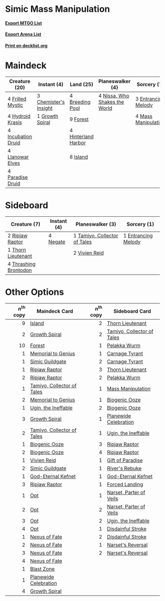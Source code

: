 # Simic Mass Manipulation

#### [Export MTGO List](../collection/Simic%20Mass%20Manipulation/Simic%20Mass%20Manipulation.txt)
#### [Export Arena List](../collection/Simic%20Mass%20Manipulation/Simic%20Mass%20Manipulation_arena.txt)
#### [Print on decklist.org](http://decklist.org/?deckmain=4%09Breeding%20Pool%0A3%09Chemister's%20Insight%0A3%09Entrancing%20Melody%0A9%09Forest%0A4%09Frilled%20Mystic%0A1%09Growth%20Spiral%0A4%09Hinterland%20Harbor%0A4%09Hydroid%20Krasis%0A4%09Incubation%20Druid%0A8%09Island%0A4%09Llanowar%20Elves%0A4%09Mass%20Manipulation%0A4%09Nissa,%20Who%20Shakes%20the%20World%0A4%09Paradise%20Druid&deckside=1%09Entrancing%20Melody%0A4%09Negate%0A2%09Ripjaw%20Raptor%0A1%09Tamiyo,%20Collector%20of%20Tales%0A1%09Thorn%20Lieutenant%0A4%09Thrashing%20Brontodon%0A2%09Vivien%20Reid)
# Maindeck

|                                        Creature (20)                                        |                                          Instant (4)                                           |                                          Land (25)                                           |                                            Planeswalker (4)                                            |                                         Sorcery (7)                                          |
|---------------------------------------------------------------------------------------------|------------------------------------------------------------------------------------------------|----------------------------------------------------------------------------------------------|--------------------------------------------------------------------------------------------------------|----------------------------------------------------------------------------------------------|
|4 [Frilled Mystic](http://gatherer.wizards.com/Pages/Card/Details.aspx?multiverseid=457318)  |3 [Chemister's Insight](http://gatherer.wizards.com/Pages/Card/Details.aspx?multiverseid=452782)|4 [Breeding Pool](http://gatherer.wizards.com/Pages/Card/Details.aspx?multiverseid=97088)     |4 [Nissa, Who Shakes the World](http://gatherer.wizards.com/Pages/Card/Details.aspx?multiverseid=461096)|3 [Entrancing Melody](http://gatherer.wizards.com/Pages/Card/Details.aspx?multiverseid=435207)|
|4 [Hydroid Krasis](http://gatherer.wizards.com/Pages/Card/Details.aspx?multiverseid=457327)  |1 [Growth Spiral](http://gatherer.wizards.com/Pages/Card/Details.aspx?multiverseid=457322)      |9 [Forest](http://gatherer.wizards.com/Pages/Card/Details.aspx?multiverseid=439860)           |                                                                                                        |4 [Mass Manipulation](http://gatherer.wizards.com/Pages/Card/Details.aspx?multiverseid=457186)|
|4 [Incubation Druid](http://gatherer.wizards.com/Pages/Card/Details.aspx?multiverseid=457275)|                                                                                                |4 [Hinterland Harbor](http://gatherer.wizards.com/Pages/Card/Details.aspx?multiverseid=443128)|                                                                                                        |                                                                                              |
|4 [Llanowar Elves](http://gatherer.wizards.com/Pages/Card/Details.aspx?multiverseid=129626)  |                                                                                                |8 [Island](http://gatherer.wizards.com/Pages/Card/Details.aspx?multiverseid=439857)           |                                                                                                        |                                                                                              |
|4 [Paradise Druid](http://gatherer.wizards.com/Pages/Card/Details.aspx?multiverseid=461098)  |                                                                                                |                                                                                              |                                                                                                        |                                                                                              |


# Sideboard

|                                          Creature (7)                                          |                                    Instant (4)                                    |                                           Planeswalker (3)                                            |                                         Sorcery (1)                                          |
|------------------------------------------------------------------------------------------------|-----------------------------------------------------------------------------------|-------------------------------------------------------------------------------------------------------|----------------------------------------------------------------------------------------------|
|2 [Ripjaw Raptor](http://gatherer.wizards.com/Pages/Card/Details.aspx?multiverseid=435359)      |4 [Negate](http://gatherer.wizards.com/Pages/Card/Details.aspx?multiverseid=423707)|1 [Tamiyo, Collector of Tales](http://gatherer.wizards.com/Pages/Card/Details.aspx?multiverseid=461147)|1 [Entrancing Melody](http://gatherer.wizards.com/Pages/Card/Details.aspx?multiverseid=435207)|
|1 [Thorn Lieutenant](http://gatherer.wizards.com/Pages/Card/Details.aspx?multiverseid=447339)   |                                                                                   |2 [Vivien Reid](http://gatherer.wizards.com/Pages/Card/Details.aspx?multiverseid=447344)               |                                                                                              |
|4 [Thrashing Brontodon](http://gatherer.wizards.com/Pages/Card/Details.aspx?multiverseid=456570)|                                                                                   |                                                                                                       |                                                                                              |


# Other Options

|*n*<sup>th</sup> copy|                                            Maindeck Card                                            |*n*<sup>th</sup> copy|                                           Sideboard Card                                            |
|--------------------:|-----------------------------------------------------------------------------------------------------|--------------------:|-----------------------------------------------------------------------------------------------------|
|                    9|[Island](http://gatherer.wizards.com/Pages/Card/Details.aspx?multiverseid=439857)                    |                    2|[Thorn Lieutenant](http://gatherer.wizards.com/Pages/Card/Details.aspx?multiverseid=447339)          |
|                    2|[Growth Spiral](http://gatherer.wizards.com/Pages/Card/Details.aspx?multiverseid=457322)             |                    2|[Tamiyo, Collector of Tales](http://gatherer.wizards.com/Pages/Card/Details.aspx?multiverseid=461147)|
|                   10|[Forest](http://gatherer.wizards.com/Pages/Card/Details.aspx?multiverseid=439860)                    |                    1|[Pelakka Wurm](http://gatherer.wizards.com/Pages/Card/Details.aspx?multiverseid=382322)              |
|                    1|[Memorial to Genius](http://gatherer.wizards.com/Pages/Card/Details.aspx?multiverseid=443131)        |                    1|[Carnage Tyrant](http://gatherer.wizards.com/Pages/Card/Details.aspx?multiverseid=435334)            |
|                    1|[Simic Guildgate](http://gatherer.wizards.com/Pages/Card/Details.aspx?multiverseid=376500)           |                    2|[Carnage Tyrant](http://gatherer.wizards.com/Pages/Card/Details.aspx?multiverseid=435334)            |
|                    1|[Ripjaw Raptor](http://gatherer.wizards.com/Pages/Card/Details.aspx?multiverseid=435359)             |                    3|[Thorn Lieutenant](http://gatherer.wizards.com/Pages/Card/Details.aspx?multiverseid=447339)          |
|                    2|[Ripjaw Raptor](http://gatherer.wizards.com/Pages/Card/Details.aspx?multiverseid=435359)             |                    2|[Pelakka Wurm](http://gatherer.wizards.com/Pages/Card/Details.aspx?multiverseid=382322)              |
|                    1|[Tamiyo, Collector of Tales](http://gatherer.wizards.com/Pages/Card/Details.aspx?multiverseid=461147)|                    1|[Mass Manipulation](http://gatherer.wizards.com/Pages/Card/Details.aspx?multiverseid=457186)         |
|                    2|[Memorial to Genius](http://gatherer.wizards.com/Pages/Card/Details.aspx?multiverseid=443131)        |                    1|[Biogenic Ooze](http://gatherer.wizards.com/Pages/Card/Details.aspx?multiverseid=457266)             |
|                    1|[Ugin, the Ineffable](http://gatherer.wizards.com/Pages/Card/Details.aspx?multiverseid=460929)       |                    2|[Biogenic Ooze](http://gatherer.wizards.com/Pages/Card/Details.aspx?multiverseid=457266)             |
|                    3|[Growth Spiral](http://gatherer.wizards.com/Pages/Card/Details.aspx?multiverseid=457322)             |                    1|[Planewide Celebration](http://gatherer.wizards.com/Pages/Card/Details.aspx?multiverseid=461099)     |
|                    2|[Tamiyo, Collector of Tales](http://gatherer.wizards.com/Pages/Card/Details.aspx?multiverseid=461147)|                    1|[Ugin, the Ineffable](http://gatherer.wizards.com/Pages/Card/Details.aspx?multiverseid=460929)       |
|                    1|[Biogenic Ooze](http://gatherer.wizards.com/Pages/Card/Details.aspx?multiverseid=457266)             |                    3|[Ripjaw Raptor](http://gatherer.wizards.com/Pages/Card/Details.aspx?multiverseid=435359)             |
|                    2|[Biogenic Ooze](http://gatherer.wizards.com/Pages/Card/Details.aspx?multiverseid=457266)             |                    4|[Ripjaw Raptor](http://gatherer.wizards.com/Pages/Card/Details.aspx?multiverseid=435359)             |
|                    1|[Vivien Reid](http://gatherer.wizards.com/Pages/Card/Details.aspx?multiverseid=447344)               |                    1|[Gift of Paradise](http://gatherer.wizards.com/Pages/Card/Details.aspx?multiverseid=426869)          |
|                    2|[Simic Guildgate](http://gatherer.wizards.com/Pages/Card/Details.aspx?multiverseid=376500)           |                    1|[River's Rebuke](http://gatherer.wizards.com/Pages/Card/Details.aspx?multiverseid=435223)            |
|                    1|[God-Eternal Kefnet](http://gatherer.wizards.com/Pages/Card/Details.aspx?multiverseid=460980)        |                    1|[God-Eternal Kefnet](http://gatherer.wizards.com/Pages/Card/Details.aspx?multiverseid=460980)        |
|                    3|[Ripjaw Raptor](http://gatherer.wizards.com/Pages/Card/Details.aspx?multiverseid=435359)             |                    1|[Forced Landing](http://gatherer.wizards.com/Pages/Card/Details.aspx?multiverseid=461088)            |
|                    1|[Opt](http://gatherer.wizards.com/Pages/Card/Details.aspx?multiverseid=442948)                       |                    1|[Narset, Parter of Veils](http://gatherer.wizards.com/Pages/Card/Details.aspx?multiverseid=460988)   |
|                    2|[Opt](http://gatherer.wizards.com/Pages/Card/Details.aspx?multiverseid=442948)                       |                    2|[Narset, Parter of Veils](http://gatherer.wizards.com/Pages/Card/Details.aspx?multiverseid=460988)   |
|                    3|[Opt](http://gatherer.wizards.com/Pages/Card/Details.aspx?multiverseid=442948)                       |                    2|[Ugin, the Ineffable](http://gatherer.wizards.com/Pages/Card/Details.aspx?multiverseid=460929)       |
|                    4|[Opt](http://gatherer.wizards.com/Pages/Card/Details.aspx?multiverseid=442948)                       |                    1|[Disdainful Stroke](http://gatherer.wizards.com/Pages/Card/Details.aspx?multiverseid=420705)         |
|                    1|[Nexus of Fate](http://gatherer.wizards.com/Pages/Card/Details.aspx?multiverseid=450253)             |                    2|[Disdainful Stroke](http://gatherer.wizards.com/Pages/Card/Details.aspx?multiverseid=420705)         |
|                    2|[Nexus of Fate](http://gatherer.wizards.com/Pages/Card/Details.aspx?multiverseid=450253)             |                    1|[Narset's Reversal](http://gatherer.wizards.com/Pages/Card/Details.aspx?multiverseid=460989)         |
|                    3|[Nexus of Fate](http://gatherer.wizards.com/Pages/Card/Details.aspx?multiverseid=450253)             |                    2|[Narset's Reversal](http://gatherer.wizards.com/Pages/Card/Details.aspx?multiverseid=460989)         |
|                    4|[Nexus of Fate](http://gatherer.wizards.com/Pages/Card/Details.aspx?multiverseid=450253)             |                     |                                                                                                     |
|                    1|[Blast Zone](http://gatherer.wizards.com/Pages/Card/Details.aspx?multiverseid=461171)                |                     |                                                                                                     |
|                    1|[Planewide Celebration](http://gatherer.wizards.com/Pages/Card/Details.aspx?multiverseid=461099)     |                     |                                                                                                     |
|                    4|[Growth Spiral](http://gatherer.wizards.com/Pages/Card/Details.aspx?multiverseid=457322)             |                     |                                                                                                     |

